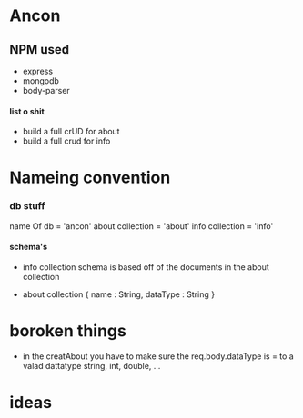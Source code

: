 # Ancon

## NPM used
* express
* mongodb
* body-parser

#### list o shit 
- build a full crUD for about
- build a full crud for info

# Nameing convention

### db stuff
name Of db 			= 'ancon'
about collection 	= 'about'
info collection 	= 'info'

#### schema's

* info collection
schema is based off of the documents in the about collection

* about collection
{
	name : String,
	dataType : String
}

# boroken things
- in the creatAbout you have to make sure the req.body.dataType is = to a valad dattatype string, int, double, ... 


# ideas
